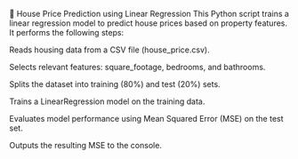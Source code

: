 🏡 House Price Prediction using Linear Regression
This Python script trains a linear regression model to predict house prices based on property features. It performs the following steps:

Reads housing data from a CSV file (house_price.csv).

Selects relevant features: square_footage, bedrooms, and bathrooms.

Splits the dataset into training (80%) and test (20%) sets.

Trains a LinearRegression model on the training data.

Evaluates model performance using Mean Squared Error (MSE) on the test set.

Outputs the resulting MSE to the console.
